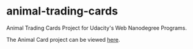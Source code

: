 # animal-trading-cards
Animal Trading Cards Project for Udacity's Web Nanodegree Programs.

The Animal Card project can be viewed [here](https://rawcdn.githack.com/Photon-einstein/Udacity_Introduction_to_Programming/62034c95562a2d4d20bd8ccaab284f61845e93c5/2-Animal_card_project/card.html).


